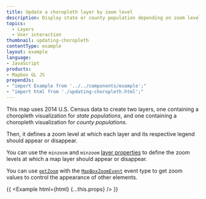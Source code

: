 ```yaml
---
title: Update a choropleth layer by zoom level
description: Display state or county population depending on zoom level.
topics:
  - Layers
  - User interaction
thumbnail: updating-choropleth
contentType: example
layout: example
language:
- JavaScript
products:
- Mapbox GL JS
prependJs:
- "import Example from '../../components/example';"
- "import html from './updating-choropleth.html';"
---
```


This map uses 2014 U.S. Census data to create two layers, one containing a choropleth visualization for _state populations_, and one containing a choropleth visualization for _county populations_. 

Then, it defines a zoom level at which each layer and its respective legend should appear or disappear.

You can use the `minzoom` and `minzoom` [layer properties](/mapbox-gl-js/style-spec/layers/) to define the zoom levels at which a map layer should appear or disappear.

You can use [`getZoom`](/mapbox-gl-js/api/map/#map#getzoom) with the [`MapBoxZoomEvent`](/mapbox-gl-js/api/events/#mapboxzoomevent) event type to get zoom values to control the appearance of other elements. 

{{ <Example html={html} {...this.props} /> }}
